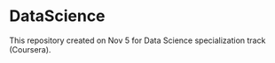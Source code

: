DataScience
===========
This repository created on Nov 5 for Data Science specialization track (Coursera).
